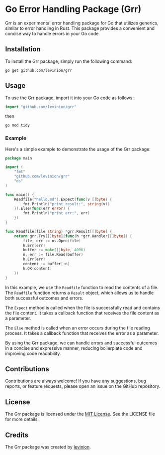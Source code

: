 # Go Error Handling Package (Grr)

Grr is an experimental error handling package for Go that utilizes generics, similar to error handling in Rust. This package provides a convenient and concise way to handle errors in your Go code.

## Installation

To install the Grr package, simply run the following command:

```
go get github.com/levinion/grr
```

## Usage

To use the Grr package, import it into your Go code as follows:

```go
import "github.com/levinion/grr"
```

then

```sh
go mod tidy
```

### Example

Here's a simple example to demonstrate the usage of the Grr package:

```go
package main

import (
	"fmt"
	"github.com/levinion/grr"
	"os"
)

func main() {
	Readfile("hello.md").Expect(func(v []byte) {
		fmt.Println("print result:", string(v))
	}).Else(func(err error) {
		fmt.Println("print err:", err)
	})
}

func Readfile(file string) *grr.Result[[]byte] {
	return grr.Try[[]byte](func(h *grr.Handler[[]byte]) {
		file, err := os.Open(file)
		h.Err(err)
		buffer := make([]byte, 4096)
		n, err := file.Read(buffer)
		h.Err(err)
		content := buffer[:n]
		h.OK(content)
	})
}
```

In this example, we use the `Readfile` function to read the contents of a file. The `Readfile` function returns a `Result` object, which allows us to handle both successful outcomes and errors.

The `Expect` method is called when the file is successfully read and contains the file content. It takes a callback function that receives the file content as a parameter.

The `Else` method is called when an error occurs during the file reading process. It takes a callback function that receives the error as a parameter.

By using the Grr package, we can handle errors and successful outcomes in a concise and expressive manner, reducing boilerplate code and improving code readability.

## Contributions

Contributions are always welcome! If you have any suggestions, bug reports, or feature requests, please open an issue on the GitHub repository.

## License

The Grr package is licensed under the [MIT License](https://opensource.org/licenses/MIT). See the LICENSE file for more details.

## Credits

The Grr package was created by [levinion](https://github.com/levinion).
